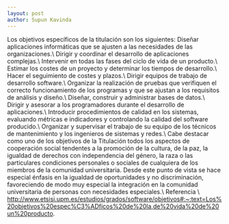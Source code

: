 ```yaml
---
layout: post
author: Supun Kavinda
---
```

Los objetivos específicos de la titulación son los siguientes:
Diseñar aplicaciones informáticas que se ajusten a las necesidades de las organizaciones.\\
Dirigir y coordinar el desarrollo de aplicaciones complejas.\\
Intervenir en todas las fases del ciclo de vida de un producto.\\
Estimar los costes de un proyecto y determinar los tiempos de desarrollo.\\
Hacer el seguimiento de costes y plazos.\\
Dirigir equipos de trabajo de desarrollo software.\\
Organizar la realización de pruebas que verifiquen el correcto funcionamiento de los programas y que se ajustan a los requisitos de análisis y diseño.\\
Diseñar, construir y administrar bases de datos.\\
Dirigir y asesorar a los programadores durante el desarrollo de aplicaciones.\\
Introducir procedimientos de calidad en los sistemas, evaluando métricas e indicadores y controlando la calidad del software producido.\\
Organizar y supervisar el trabajo de su equipo de los técnicos de mantenimiento y los ingenieros de sistemas y redes.\\
Cabe destacar como uno de los objetivos de la Titulación todos los aspectos de cooperación social tendentes a la promoción de la cultura, de la paz, la igualdad de derechos con independencia del género, la raza o las particulares condiciones personales o sociales de cualquiera de los miembros de la comunidad universitaria. Desde este punto de vista se hace especial énfasis en la igualdad de oportunidades y no discriminación, favoreciendo de modo muy especial la integración en la comunidad universitaria de personas con necesidades especiales.\\
Referencia \\
http://www.etsisi.upm.es/estudios/grados/software/objetivos#:~:text=Los%20objetivos%20espec%C3%ADficos%20de%20la,de%20vida%20de%20un%20producto.



[jekyll-docs]: http://jekyllrb.com/docs/home
[jekyll-gh]:   https://github.com/jekyll/jekyll
[jekyll-talk]: https://talk.jekyllrb.com/

